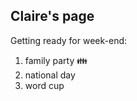 ## Claire's page

Getting ready for week-end:
1. family party :family:
1. national day
1. word cup 
